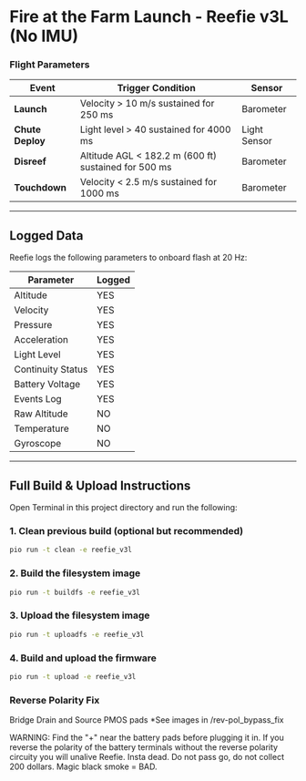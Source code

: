 # Fire at the Farm Launch - Reefie v3L (No IMU)

### Flight Parameters

| Event            | Trigger Condition                                                | Sensor       |
|------------------|------------------------------------------------------------------|--------------|
| **Launch**       | Velocity > 10 m/s sustained for 250 ms                           | Barometer    |
| **Chute Deploy** | Light level > 40 sustained for 4000 ms                           | Light Sensor |
| **Disreef**      | Altitude AGL < 182.2 m (600 ft) sustained for 500 ms             | Barometer    |
| **Touchdown**    | Velocity < 2.5 m/s sustained for 1000 ms                         | Barometer    |

---

## Logged Data

Reefie logs the following parameters to onboard flash at 20 Hz:

| Parameter         | Logged |
|-------------------|--------|
| Altitude          | YES    |
| Velocity          | YES    |
| Pressure          | YES    |
| Acceleration      | YES    |
| Light Level       | YES    |
| Continuity Status | YES    |
| Battery Voltage   | YES    |
| Events Log        | YES    |
| Raw Altitude      | NO     |
| Temperature       | NO     |
| Gyroscope         | NO     |

---

## Full Build & Upload Instructions

Open Terminal in this project directory and run the following:

### 1. Clean previous build (optional but recommended)

```bash
pio run -t clean -e reefie_v3l
```

### 2. Build the filesystem image

```bash
pio run -t buildfs -e reefie_v3l
```

### 3. Upload the filesystem image

```bash
pio run -t uploadfs -e reefie_v3l
```

### 4. Build and upload the firmware

```bash
pio run -t upload -e reefie_v3l
```

### Reverse Polarity Fix

Bridge Drain and Source PMOS pads 
    *See images in /rev-pol_bypass_fix

WARNING: Find the "+" near the battery pads before plugging it in. If you reverse the polarity of the battery terminals without the reverse polarity circuity you will unalive Reefie. Insta dead. Do not pass go, do not collect 200 dollars. Magic black smoke = BAD.

